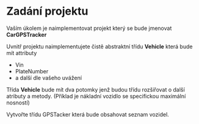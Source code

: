 # Zadání projektu 

Vaším úkolem je naimplementovat projekt který se bude jmenovat **CarGPSTracker**

Uvnitř projektu naimplementujete čistě abstraktní třídu **Vehicle** která bude mít attributy 
* Vin
* PlateNumber
* a další dle vašeho uvážení

Třída **Vehicle** bude mít dva potomky jenž budou třídu rozšiřovat o další atributy a metody. (Příklad je nákladní vozidlo se specifickou maximální nosností)

Vytvořte třídu GPSTacker která bude obsahovat seznam vozidel.
